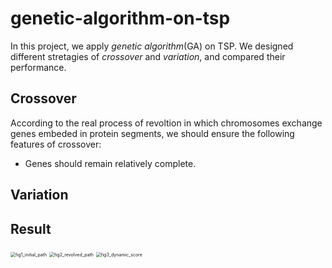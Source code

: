 # genetic-algorithm-on-tsp

In this project, we apply *genetic algorithm*(GA) on TSP. We designed different stretagies of *crossover* and *variation*, and compared their performance.

## Crossover

According to the real process of revoltion in which chromosomes exchange genes embeded in protein segments, we should ensure the following features of crossover:

- Genes should remain relatively complete.

## Variation

## Result

<img src="https://github.com/JoelYYoung/genetic-algorithm-on-tsp/tree/main/figure/fig1_initial_path.png" alt="fig1_initial_path" style="zoom:50%;" />

<img src="https://github.com/JoelYYoung/genetic-algorithm-on-tsp/tree/main/figure/fig2_revolved_path.png" alt="fig2_revolved_path" style="zoom:50%;" />

<img src="https://github.com/JoelYYoung/genetic-algorithm-on-tsp/tree/main/figure/fig3_dynamic_score.png" alt="fig3_dynamic_score" style="zoom:50%;" />
